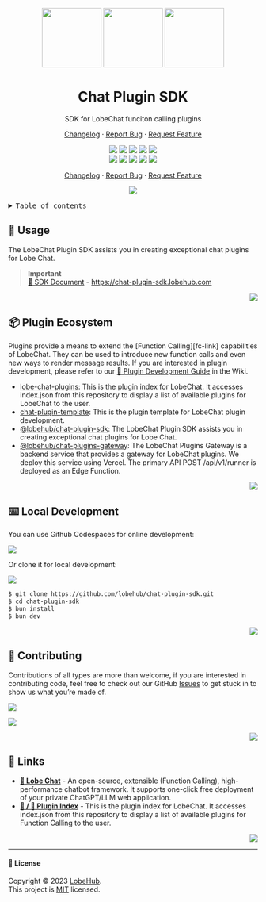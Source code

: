 <a name="readme-top"></a>

<div align="center">

<img height="120" src="https://registry.npmmirror.com/@lobehub/assets-logo/1.0.0/files/assets/logo-3d.webp">
<img height="120" src="https://gw.alipayobjects.com/zos/kitchen/qJ3l3EPsdW/split.svg">
<img height="120" src="https://registry.npmmirror.com/@lobehub/assets-emoji/1.3.0/files/assets/puzzle-piece.webp">

<h1>Chat Plugin SDK</h1>

SDK for LobeChat funciton calling plugins

[Changelog](./CHANGELOG.md) · [Report Bug][github-issues-link] · [Request Feature][github-issues-link]

[![][🤯-🧩-lobehub-shield]][🤯-🧩-lobehub-link]
[![][npm-release-shield]][npm-release-link]
[![][github-releasedate-shield]][github-releasedate-link]
[![][github-action-test-shield]][github-action-test-link]
[![][github-action-release-shield]][github-action-release-link]<br/>
[![][github-contributors-shield]][github-contributors-link]
[![][github-forks-shield]][github-forks-link]
[![][github-stars-shield]][github-stars-link]
[![][github-issues-shield]][github-issues-link]
[![][github-license-shield]][github-license-link]

[Changelog](./CHANGELOG.md) · [Report Bug][github-issues-link] · [Request Feature][github-issues-link]

![](https://raw.githubusercontent.com/andreasbm/readme/master/assets/lines/rainbow.png)

</div>

<!-- LINK GROUP -->

<details>
<summary><kbd>Table of contents</kbd></summary>

#### TOC

- [🤯 Usage](#-usage)
- [📦 Plugin Ecosystem](#-plugin-ecosystem)
- [⌨️ Local Development](#️-local-development)
- [🤝 Contributing](#-contributing)
- [🔗 Links](#-links)

####

</details>

## 🤯 Usage

The LobeChat Plugin SDK assists you in creating exceptional chat plugins for Lobe Chat.

> **Important**\
> [📘 SDK Document](https://chat-plugin-sdk.lobehub.com) - <https://chat-plugin-sdk.lobehub.com>

<div align="right">

[![][back-to-top]](#readme-top)

</div>

## 📦 Plugin Ecosystem

Plugins provide a means to extend the \[Function Calling]\[fc-link] capabilities of LobeChat. They can be used to introduce new function calls and even new ways to render message results. If you are interested in plugin development, please refer to our [📘 Plugin Development Guide](https://github.com/lobehub/lobe-chat/wiki/Plugin-Development) in the Wiki.

- [lobe-chat-plugins][lobe-chat-plugins]: This is the plugin index for LobeChat. It accesses index.json from this repository to display a list of available plugins for LobeChat to the user.
- [chat-plugin-template][chat-plugin-template]: This is the plugin template for LobeChat plugin development.
- [@lobehub/chat-plugin-sdk][chat-plugin-sdk]: The LobeChat Plugin SDK assists you in creating exceptional chat plugins for Lobe Chat.
- [@lobehub/chat-plugins-gateway][chat-plugins-gateway]: The LobeChat Plugins Gateway is a backend service that provides a gateway for LobeChat plugins. We deploy this service using Vercel. The primary API POST /api/v1/runner is deployed as an Edge Function.

<div align="right">

[![][back-to-top]](#readme-top)

</div>

## ⌨️ Local Development

You can use Github Codespaces for online development:

[![][github-codespace-shield]][github-codespace-link]

Or clone it for local development:

[![][bun-shield]][bun-link]

```bash
$ git clone https://github.com/lobehub/chat-plugin-sdk.git
$ cd chat-plugin-sdk
$ bun install
$ bun dev
```

<div align="right">

[![][back-to-top]](#readme-top)

</div>

## 🤝 Contributing

Contributions of all types are more than welcome, if you are interested in contributing code, feel free to check out our GitHub [Issues][github-issues-link] to get stuck in to show us what you’re made of.

[![][pr-welcome-shield]][pr-welcome-link]

[![][github-contrib-shield]][github-contrib-link]

<div align="right">

[![][back-to-top]](#readme-top)

</div>

## 🔗 Links

- **[🤖 Lobe Chat](https://github.com/lobehub/lobe-chat)** - An open-source, extensible (Function Calling), high-performance chatbot framework. It supports one-click free deployment of your private ChatGPT/LLM web application.
- **[🧩 / 🏪 Plugin Index](https://github.com/lobehub/lobe-chat-plugins)** - This is the plugin index for LobeChat. It accesses index.json from this repository to display a list of available plugins for Function Calling to the user.

<div align="right">

[![][back-to-top]](#readme-top)

</div>

---

#### 📝 License

Copyright © 2023 [LobeHub][profile-link]. <br />
This project is [MIT](./LICENSE) licensed.

<!-- LINK GROUP -->

[🤯-🧩-lobehub-link]: https://github.com/lobehub/lobe-chat-plugins
[🤯-🧩-lobehub-shield]: https://img.shields.io/badge/%F0%9F%A4%AF%20%26%20%F0%9F%A7%A9%20LobeHub-Plugin-95f3d9?labelColor=black&style=flat-square
[back-to-top]: https://img.shields.io/badge/-BACK_TO_TOP-black?style=flat-square
[bun-link]: https://bun.sh
[bun-shield]: https://img.shields.io/badge/-speedup%20with%20bun-black?logo=bun&style=for-the-badge
[chat-plugin-sdk]: https://github.com/lobehub/chat-plugin-sdk
[chat-plugin-template]: https://github.com/lobehub/chat-plugin-
[chat-plugins-gateway]: https://github.com/lobehub/chat-plugins-gateway
[github-action-release-link]: https://github.com/lobehub/chat-plugin-sdk/actions/workflows/release.yml
[github-action-release-shield]: https://img.shields.io/github/actions/workflow/status/lobehub/chat-plugin-sdk/release.yml?label=release&labelColor=black&logo=githubactions&logoColor=white&style=flat-square
[github-action-test-link]: https://github.com/lobehub/chat-plugin-sdk/actions/workflows/test.yml
[github-action-test-shield]: https://img.shields.io/github/actions/workflow/status/lobehub/chat-plugin-sdk/test.yml?label=test&labelColor=black&logo=githubactions&logoColor=white&style=flat-square
[github-codespace-link]: https://codespaces.new/lobehub/chat-plugin-sdk
[github-codespace-shield]: https://github.com/codespaces/badge.svg
[github-contrib-link]: https://github.com/lobehub/chat-plugin-sdk/graphs/contributors
[github-contrib-shield]: https://contrib.rocks/image?repo=lobehub%2Fchat-plugin-sdk
[github-contributors-link]: https://github.com/lobehub/chat-plugin-sdk/graphs/contributors
[github-contributors-shield]: https://img.shields.io/github/contributors/lobehub/chat-plugin-sdk?color=c4f042&labelColor=black&style=flat-square
[github-forks-link]: https://github.com/lobehub/chat-plugin-sdk/network/members
[github-forks-shield]: https://img.shields.io/github/forks/lobehub/chat-plugin-sdk?color=8ae8ff&labelColor=black&style=flat-square
[github-issues-link]: https://github.com/lobehub/chat-plugin-sdk/issues
[github-issues-shield]: https://img.shields.io/github/issues/lobehub/chat-plugin-sdk?color=ff80eb&labelColor=black&style=flat-square
[github-license-link]: https://github.com/lobehub/chat-plugin-sdk/blob/main/LICENSE
[github-license-shield]: https://img.shields.io/github/license/lobehub/chat-plugin-sdk?color=white&labelColor=black&style=flat-square
[github-releasedate-link]: https://github.com/lobehub/chat-plugin-sdk/releases
[github-releasedate-shield]: https://img.shields.io/github/release-date/lobehub/chat-plugin-sdk?labelColor=black&style=flat-square
[github-stars-link]: https://github.com/lobehub/chat-plugin-sdk/network/stargazers
[github-stars-shield]: https://img.shields.io/github/stars/lobehub/chat-plugin-sdk?color=ffcb47&labelColor=black&style=flat-square
[lobe-chat-plugins]: https://github.com/lobehub/lobe-chat-plugins
[npm-release-link]: https://www.npmjs.com/package/@lobehub/chat-plugin-sdk
[npm-release-shield]: https://img.shields.io/npm/v/@lobehub/chat-plugin-sdk?color=369eff&labelColor=black&logo=npm&logoColor=white&style=flat-square
[pr-welcome-link]: https://github.com/lobehub/chat-plugin-sdk/pulls
[pr-welcome-shield]: https://img.shields.io/badge/%F0%9F%A4%AF%20PR%20WELCOME-%E2%86%92-ffcb47?labelColor=black&style=for-the-badge
[profile-link]: https://github.com/lobehub
